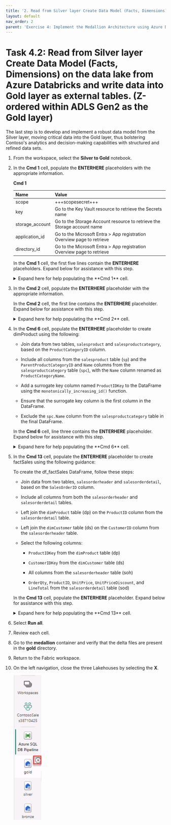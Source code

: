 ```yaml
---
title: '2. Read from Silver layer Create Data Model (Facts, Dimensions) on the data lake from Azure Databricks and write data into Gold layer as external tables. (Z-ordered within ADLS Gen2 as the Gold layer)'
layout: default
nav_order: 2
parent: 'Exercise 4: Implement the Medallion Architecture using Azure Databricks (Bronze, Silver and Gold layers)'
---
```


# Task 4.2: Read from Silver layer Create Data Model (Facts, Dimensions) on the data lake from Azure Databricks and write data into Gold layer as external tables. (Z-ordered within ADLS Gen2 as the Gold layer)

The last step is to develop and implement a robust data model from the Silver layer, moving critical data into the Gold layer, thus bolstering Contoso's analytics and decision-making capabilities with structured and refined data sets. 

1. From the workspace, select the **Silver to Gold** notebook.

1. In the **Cmd 1** cell, populate the **ENTERHERE** placeholders with the appropriate information.

    **Cmd 1**
   
    | Name | Value |
    |:---------|:---------|
    | scope   | +++scopesecret+++   |
    | key   | Go to the Key Vault resource to retrieve the Secrets name   |
    | storage_account   | Go to the Storage Account resource to retrieve the Storage account name   |
    | application_id   | Go to the Microsoft Entra > App registration Overview page to retrieve    |
    | directory_id   | Go to the Microsoft Entra > App registration Overview page to retrieve   |

    In the **Cmd 1** cell, the first five lines contain the **ENTERHERE** placeholders. Expand below for assistance with this step.
    
    <details markdown="block">
    <summary>Expand here for help populating the **Cmd 1** cell. </summary>
   
    Retrieve the values from the expandable solution in Task 2.
   
    </details> 

1. In the **Cmd 2** cell, populate the **ENTERHERE** placeholder with the appropriate information.


    In the **Cmd 2** cell, the first line contains the **ENTERHERE** placeholder. Expand below for assistance with this step.
   
    <details markdown="block">
    <summary>Expand here for help populating the **Cmd 2** cell. </summary>
   
    **Cmd 2**
   
    | Name | Value |
    |:---------|:---------|
    | container_name   | +++"medallion"+++   |
   
    </details>

1. In the **Cmd 6** cell, populate the **ENTERHERE** placeholder to create dimProduct using the following: 

    - Join data from two tables, `salesproduct` and `salesproductcategory`, based on the `ProductCategoryID` column.

    - Include all columns from the `salesproduct` table (`sp`) and the `ParentProductCategoryID` and `Name` columns from the `salesproductcategory` table (`spc`), with the `Name` column renamed as `ProductCategoryName`.

    - Add a surrogate key column named `ProductIDKey` to the DataFrame using the `monotonically_increasing_id()` function.

    - Ensure that the surrogate key column is the first column in the DataFrame.
    
    - Exclude the `spc.Name` column from the `salesproductcategory` table in the final DataFrame.

    In the **Cmd 6** cell, line three contains the **ENTERHERE** placeholder. Expand below for assistance with this step.
   
    <details markdown="block">
    <summary>Expand here for help populating the **Cmd 6** cell. </summary>
   
    **Cmd 6**
   
    | Name | Value |
    |:---------|:---------|
    | df_dimProduct   | +++spark.sql("select sp.*, spc.ParentProductCategoryID, spc.Name as ProductCategoryName from salesproduct sp join salesproductcategory spc on sp.ProductCategoryID = spc.ProductCategoryID")+++   |
   
    </details>

1. In the **Cmd 13** cell, populate the **ENTERHERE** placeholder to create factSales using the following guidance: 

    To create the df_factSales DataFrame, follow these steps:

    - Join data from two tables, `salesorderheader` and `salesorderdetail`, based on the `SalesOrderID` column.

    - Include all columns from both the `salesorderheader` and `salesorderdetail` tables.

    - Left join the `dimProduct` table (dp) on the `ProductID` column from the `salesorderdetail` table.

    - Left join the `dimCustomer` table (ds) on the `CustomerID` column from the `salesorderheader` table.

    - Select the following columns:
    
        - `ProductIDKey` from the `dimProduct` table (dp)

        - `CustomerIDKey` from the `dimCustomer` table (ds)

        - All columns from the `salesorderheader` table (soh)

        - `OrderQty`, `ProductID`, `UnitPrice`, `UnitPriceDiscount`, and `LineTotal` from the `salesorderdetail` table (sod)    

    In the **Cmd 13** cell, populate the **ENTERHERE** placeholder. Expand below for assistance with this step.
   
    <details markdown="block">
    <summary>Expand here for help populating the **Cmd 13** cell. </summary>
   
    **Cmd 13**
    
    ```spark.sql-wrap
    "select dp.ProductIDKey, ds.CustomerIDKey, soh.*, sod.OrderQty, sod.ProductID, sod.UnitPrice, sod.UnitPriceDiscount, sod.LineTotal from salesorderheader soh join salesorderdetail sod on soh.SalesOrderID = sod.SalesOrderID LEFT JOIN dimProduct dp ON sod.ProductID = dp.ProductID LEFT JOIN dimCustomer ds ON soh.CustomerID = ds.CustomerID"
    ```
    </details>

1. Select **Run all**.

1. Review each cell.

1. Go to the **medallion** container and verify that the delta files are present in the **gold** directory.

1. Return to the Fabric workspace.

1. On the left navigation, close the three Lakehouses by selecting the **X**.

    ![removelakehouses.jpg](../media/instructions254096/removelakehouses.jpg)
